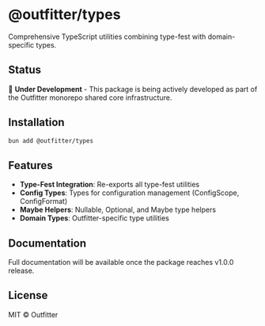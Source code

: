 # @outfitter/types

Comprehensive TypeScript utilities combining type-fest with domain-specific types.

## Status

🚧 **Under Development** - This package is being actively developed as part of the Outfitter monorepo shared core infrastructure.

## Installation

```bash
bun add @outfitter/types
```

## Features

- **Type-Fest Integration**: Re-exports all type-fest utilities
- **Config Types**: Types for configuration management (ConfigScope, ConfigFormat)
- **Maybe Helpers**: Nullable, Optional, and Maybe type helpers
- **Domain Types**: Outfitter-specific type utilities

## Documentation

Full documentation will be available once the package reaches v1.0.0 release.

## License

MIT © Outfitter
